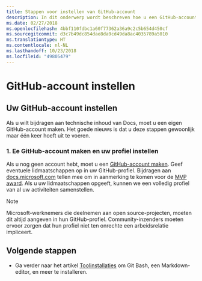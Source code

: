```yaml
---
title: Stappen voor instellen van GitHub-account
description: In dit onderwerp wordt beschreven hoe u een GitHub-account maakt. U hebt dit account nodig als u een bijdrage wilt leveren aan de inhoud van docs.microsoft.com.
ms.date: 02/27/2018
ms.openlocfilehash: 4bbf110fdbc1a60f77362a36a9c2c5b654d450cf
ms.sourcegitcommit: d3c7b49dc854dae8da9cd49da8ac4035789a5010
ms.translationtype: HT
ms.contentlocale: nl-NL
ms.lasthandoff: 10/23/2018
ms.locfileid: "49805479"
---
```

# <a name="github-account-setup"></a>GitHub-account instellen

## <a name="set-up-your-github-account"></a>Uw GitHub-account instellen

Als u wilt bijdragen aan technische inhoud van Docs, moet u een eigen GitHub-account maken. Het goede nieuws is dat u deze stappen gewoonlijk maar één keer hoeft uit te voeren.

### <a name="1-create-a-github-account-and-set-up-your-profile"></a>1. Ee GitHub-account maken en uw profiel instellen

Als u nog geen account hebt, moet u een [GitHub-account maken](https://github.com/join). Geef eventuele lidmaatschappen op in uw GitHub-profiel. Bijdragen aan [docs.microsoft.com](https://docs.microsoft.com) tellen mee om in aanmerking te komen voor de [MVP award](https://mvp.microsoft.com). Als u uw lidmaatschappen opgeeft, kunnen we een volledig profiel van al uw activiteiten samenstellen.

>[!NOTE]
> Microsoft-werknemers die deelnemen aan open source-projecten, moeten dit altijd aangeven in hun GitHub-profiel. Community-inzenders moeten ervoor zorgen dat hun profiel niet ten onrechte een arbeidsrelatie impliceert.

## <a name="next-steps"></a>Volgende stappen

* Ga verder naar het artikel [Toolinstallaties](get-started-setup-tools.md) om Git Bash, een Markdown-editor, en meer te installeren.
